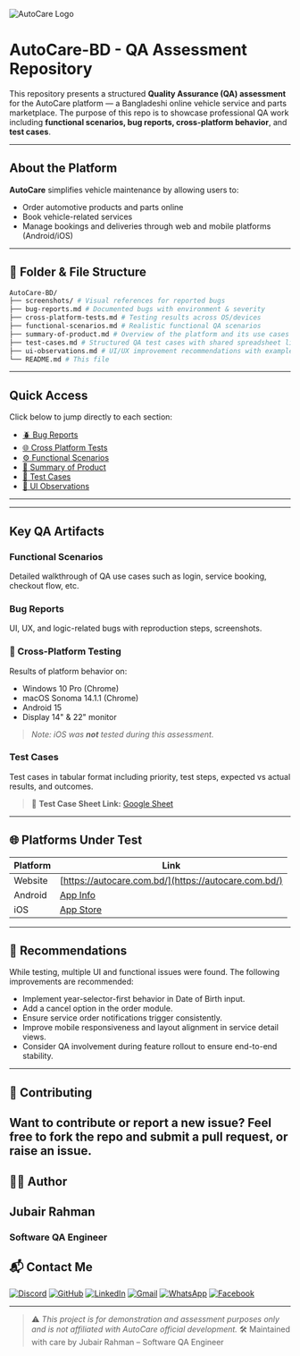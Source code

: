 ![AutoCare Logo](https://autocare.sgp1.cdn.digitaloceanspaces.com/media/site_logo/F-2.png)

#  AutoCare-BD - QA Assessment Repository

This repository presents a structured **Quality Assurance (QA) assessment** for the AutoCare platform — a Bangladeshi online vehicle service and parts marketplace. The purpose of this repo is to showcase professional QA work including **functional scenarios, bug reports, cross-platform behavior**, and **test cases**.

---

##  About the Platform

**AutoCare** simplifies vehicle maintenance by allowing users to:

- Order automotive products and parts online
- Book vehicle-related services
- Manage bookings and deliveries through web and mobile platforms (Android/iOS)

---

## 📁 Folder & File Structure

```bash
AutoCare-BD/
├── screenshots/ # Visual references for reported bugs
├── bug-reports.md # Documented bugs with environment & severity
├── cross-platform-tests.md # Testing results across OS/devices
├── functional-scenarios.md # Realistic functional QA scenarios
├── summary-of-product.md # Overview of the platform and its use cases
├── test-cases.md # Structured QA test cases with shared spreadsheet link
├── ui-observations.md # UI/UX improvement recommendations with examples
└── README.md # This file
```
---

## Quick Access

Click below to jump directly to each section:

- [🪲 Bug Reports](./bug-reports.md)
- [🌐 Cross Platform Tests](./cross-platform-tests.md)
- [⚙️ Functional Scenarios](./functional-scenarios.md)
- [📘 Summary of Product](./summary-of-product.md)
- [🧪 Test Cases](./test-cases.md)
- [🎨 UI Observations](./ui-observations.md)

---
---

##  Key QA Artifacts

###  Functional Scenarios
Detailed walkthrough of QA use cases such as login, service booking, checkout flow, etc.

###  Bug Reports
UI, UX, and logic-related bugs with reproduction steps, screenshots.

### 🔀 Cross-Platform Testing
Results of platform behavior on:
- Windows 10 Pro (Chrome)
- macOS Sonoma 14.1.1 (Chrome)
- Android 15
- Display 14" & 22" monitor

> _Note: iOS was **not** tested during this assessment._

###  Test Cases
Test cases in tabular format including priority, test steps, expected vs actual results, and outcomes.

> 📎 **Test Case Sheet Link:** [Google Sheet](https://docs.google.com/spreadsheets/d/13hWKZHAP3dk51rsRNiN7ko92wRzPcQMa-eQKh0m93kk/edit?gid=1140583909#gid=1140583909)

---

## 🌐 Platforms Under Test

| Platform | Link |
|---------|------|
| Website | [https://autocare.com.bd/](https://autocare.com.bd/) |
| Android | [App Info](https://ison.com/topic/learn/142459/the-art-of-facilitation) |
| iOS     | [App Store](https://apps.apple.com/us/app/autocare-user/id6739961744) |

---

## 🧩 Recommendations

While testing, multiple UI and functional issues were found. The following improvements are recommended:

- Implement year-selector-first behavior in Date of Birth input.
- Add a cancel option in the order module.
- Ensure service order notifications trigger consistently.
- Improve mobile responsiveness and layout alignment in service detail views.
- Consider QA involvement during feature rollout to ensure end-to-end stability.

---

## 🙌 Contributing

Want to contribute or report a new issue? Feel free to fork the repo and submit a pull request, or raise an issue.
---

## 👨‍💻 Author

## Jubair Rahman  
### Software QA Engineer  


## 📬 Contact Me

[![Discord](https://img.shields.io/badge/Discord-%235865F2.svg?style=for-the-badge&logo=discord&logoColor=white)](https://discordapp.com/992437670884151338) [![GitHub](https://img.shields.io/badge/github-%23121011.svg?style=for-the-badge&logo=github&logoColor=white)](https://github.com/JubairRahman) [![LinkedIn](https://img.shields.io/badge/linkedin-%230077B5.svg?style=for-the-badge&logo=linkedin&logoColor=white)](https://www.linkedin.com/in/jubair-rahman0/) [![Gmail](https://img.shields.io/badge/Gmail-D14836?style=for-the-badge&logo=gmail&logoColor=white)](mailto:jubairrahman64@gmail.com) [![WhatsApp](https://img.shields.io/badge/WhatsApp-25D366?style=for-the-badge&logo=whatsapp&logoColor=white)](https://wa.me/8801645763353) [![Facebook](https://img.shields.io/badge/Facebook-%231877F2.svg?style=for-the-badge&logo=Facebook&logoColor=white)](https://www.facebook.com/thejubairjubu)


---

> ⚠️ _This project is for demonstration and assessment purposes only and is not affiliated with AutoCare official development._
> 🛠 Maintained with care by Jubair Rahman – Software QA Engineer

